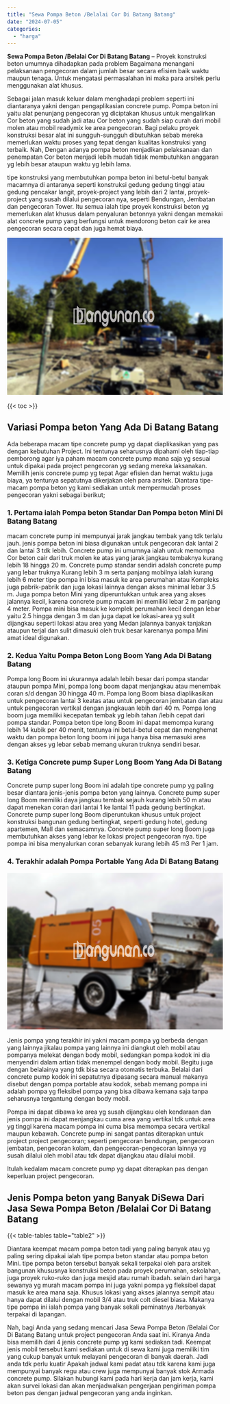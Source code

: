 ```yaml
---
title: "Sewa Pompa Beton /Belalai Cor Di Batang Batang"
date: "2024-07-05"
categories: 
  - "harga"
---
```


**Sewa Pompa Beton /Belalai Cor Di Batang Batang** – Proyek konstruksi beton umumnya dihadapkan pada problem Bagaimana menangani pelaksanaan pengecoran dalam jumlah besar secara efisien baik waktu maupun tenaga. Untuk mengatasi permasalahan ini maka para arsitek perlu menggunakan alat khusus.

Sebagai jalan masuk keluar dalam menghadapi problem seperti ini diantaranya yakni dengan pengaplikasian concrete pump. Pompa beton ini yaitu alat penunjang pengecoran yg diciptakan khusus untuk mengalirkan Cor beton yang sudah jadi atau Cor beton yang sudah siap curah dari mobil molen atau mobil readymix ke area pengecoran. Bagi pelaku proyek konstruksi besar alat ini sungguh-sungguh dibutuhkan sebab mereka memerlukan waktu proses yang tepat dengan kualitas konstruksi yang terbaik. Nah, Dengan adanya pompa beton menjadikan pelaksanaan dan penempatan Cor beton menjadi lebih mudah tidak membutuhkan anggaran yg lebih besar ataupun waktu yg lebih lama.

tipe konstruksi yang membutuhkan pompa beton ini betul-betul banyak macamnya di antaranya seperti konstruksi gedung gedung tinggi atau gedung pencakar langit, proyek-project yang lebih dari 2 lantai, proyek-project yang susah dilalui pengecoran nya, seperti Bendungan, Jembatan dan pengecoran Tower. Itu semua ialah tipe proyek konstruksi beton yg memerlukan alat khusus dalam penyaluran betonnya yakni dengan memakai alat concrete pump yang berfungsi untuk mendorong beton cair ke area pengecoran secara cepat dan juga hemat biaya.

![Sewa Pompa Beton /Belalai Cor Di Batang Batang](/images/sewa-concrete-pump-12.png)

{{< toc >}}

## Variasi Pompa beton Yang Ada Di Batang Batang

Ada beberapa macam tipe concrete pump yg dapat diaplikasikan yang pas dengan kebutuhan Project. Ini tentunya seharusnya dipahami oleh tiap-tiap pemborong agar iya paham macam concrete pump mana saja yg sesuai untuk dipakai pada project pengecoran yg sedang mereka laksanakan. Memilih jenis concrete pump yg tepat Agar efisien dan hemat waktu juga biaya, ya tentunya sepatutnya dikerjakan oleh para arsitek. Diantara tipe-macam pompa beton yg kami sediakan untuk mempermudah proses pengecoran yakni sebagai berikut;

### 1\. Pertama ialah Pompa beton Standar Dan Pompa beton Mini Di Batang Batang

macam concrete pump ini mempunyai jarak jangkau tembak yang tdk terlalu jauh. jenis pompa beton ini biasa digunakan untuk pengecoran dak lantai 2 dan lantai 3 tdk lebih. Concrete pump ini umumnya ialah untuk memompa Cor beton cair dari truk molen ke atas yang jarak jangkau tembaknya kurang lebih 18 hingga 20 m. Concrete pump standar sendiri adalah concrete pump yang lebar truknya Kurang lebih 3 m serta panjang mobilnya ialah kurang lebih 6 meter tipe pompa ini bisa masuk ke area perumahan atau Kompleks juga pabrik-pabrik dan juga lokasi lainnya dengan akses minimal lebar 3.5 m. Juga pompa beton Mini yang diperuntukkan untuk area yang akses jalannya kecil, karena concrete pump macam ini memiliki lebar 2 m panjang 4 meter. Pompa mini bisa masuk ke komplek perumahan kecil dengan lebar yaitu 2.5 hingga dengan 3 m dan juga dapat ke lokasi-area yg sulit dijangkau seperti lokasi atau area yang Medan jalannya banyak tanjakan ataupun terjal dan sulit dimasuki oleh truk besar karenanya pompa Mini amat ideal digunakan.

### 2\. Kedua Yaitu Pompa Beton Long Boom Yang Ada Di Batang Batang

Pompa long Boom ini ukurannya adalah lebih besar dari pompa standar ataupun pompa Mini, pompa long boom dapat menjangkau atau menembak coran s/d dengan 30 hingga 40 m. Pompa long Boom biasa diaplikasikan untuk pengecoran lantai 3 keatas atau untuk pengecoran jembatan dan atau untuk pengecoran vertikal dengan jangkauan lebih dari 40 m. Pompa long boom juga memiliki kecepatan tembak yg lebih tahan /lebih cepat dari pompa standar. Pompa beton tipe long Boom ini dapat memompa kurang lebih 14 kubik per 40 menit, tentunya ini betul-betul cepat dan menghemat waktu dan pompa beton long boom ini juga hanya bisa memasuki area dengan akses yg lebar sebab memang ukuran truknya sendiri besar.

### 3\. Ketiga Concrete pump Super Long Boom Yang Ada Di Batang Batang

Concrete pump super long Boom ini adalah tipe concrete pump yg paling besar diantara jenis-jenis pompa beton yang lainnya. Concrete pump super long Boom memiliki daya jangkau tembak sejauh kurang lebih 50 m atau dapat menekan coran dari lantai 1 ke lantai 11 pada gedung bertingkat. Concrete pump super long Boom diperuntukan khusus untuk project konstruksi bangunan gedung bertingkat, seperti gedung hotel, gedung apartemen, Mall dan semacamnya. Concrete pump super long Boom juga membutuhkan akses yang lebar ke lokasi project pengecoran nya. tipe pompa ini bisa menyalurkan coran sebanyak kurang lebih 45 m3 Per 1 jam.

### 4\. Terakhir adalah Pompa Portable Yang Ada Di Batang Batang

![Sewa Pompa Beton /Belalai Cor Di Batang Batang](/images/sewa-concrete-pump-22.png)

Jenis pompa yang terakhir ini yakni macam pompa yg berbeda dengan yang lainnya jikalau pompa yang lainnya ini diangkut oleh mobil atau pompanya melekat dengan body mobil, sedangkan pompa kodok ini dia menyendiri dalam artian tidak menempel dengan body mobil. Begitu juga dengan belalainya yang tdk bisa secara otomatis terbuka. Belalai dari concrete pump kodok ini sepatutnya dipasang secara manual makanya disebut dengan pompa portable atau kodok, sebab memang pompa ini adalah pompa yg fleksibel pompa yang bisa dibawa kemana saja tanpa seharusnya tergantung dengan body mobil.

Pompa ini dapat dibawa ke area yg susah dijangkau oleh kendaraan dan jenis pompa ini dapat menjangkau cuma area yang vertikal tdk untuk area yg tinggi karena macam pompa ini cuma bisa memompa secara vertikal maupun kebawah. Concrete pump ini sangat pantas diterapkan untuk project project pengecoran; seperti pengecoran bendungan, pengecoran jembatan, pengecoran kolam, dan pengecoran-pengecoran lainnya yg susah dilalui oleh mobil atau tdk dapat dijangkau atau dilalui mobil.

Itulah kedalam macam concrete pump yg dapat diterapkan pas dengan keperluan project pengecoran.

## Jenis Pompa beton yang Banyak DiSewa Dari Jasa Sewa Pompa Beton /Belalai Cor Di Batang Batang

{{< table-tables table="table2" >}}

Diantara keempat macam pompa beton tadi yang paling banyak atau yg paling sering dipakai ialah tipe pompa beton standar atau pompa beton Mini. tipe pompa beton tersebut banyak sekali terpakai oleh para arsitek bangunan khususnya konstruksi beton pada proyek perumahan, sekolahan, juga proyek ruko-ruko dan juga mesjid atau rumah ibadah. selain dari harga sewanya yg murah macam pompa ini juga yakni pompa yg fleksibel dapat masuk ke area mana saja. Khusus lokasi yang akses jalannya sempit atau hanya dapat dilalui dengan mobil 3/4 atau truk colt diesel biasa. Makanya tipe pompa ini ialah pompa yang banyak sekali peminatnya /terbanyak terpakai di lapangan.

Nah, bagi Anda yang sedang mencari Jasa Sewa Pompa Beton /Belalai Cor Di Batang Batang untuk project pengecoran Anda saat ini. Kiranya Anda bisa memilih dari 4 jenis concrete pump yg kami sediakan tadi. Keempat jenis mobil tersebut kami sediakan untuk di sewa kami juga memiliki tim yang cukup banyak untuk melayani pengecoran di banyak daerah. Jadi anda tdk perlu kuatir Apakah jadwal kami padat atau tdk karena kami juga mempunyai banyak regu atau crew juga mempunyai banyak stok Armada concrete pump. Silakan hubungi kami pada hari kerja dan jam kerja, kami akan survei lokasi dan akan menjadwalkan pengerjaan pengiriman pompa beton pas dengan jadwal pengecoran yang anda inginkan.
